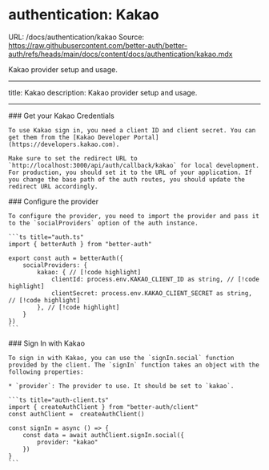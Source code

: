 # authentication: Kakao

URL: /docs/authentication/kakao
Source: https://raw.githubusercontent.com/better-auth/better-auth/refs/heads/main/docs/content/docs/authentication/kakao.mdx

Kakao provider setup and usage.

---

title: Kakao
description: Kakao provider setup and usage.

---

<Steps>
  <Step>
    ### Get your Kakao Credentials

    To use Kakao sign in, you need a client ID and client secret. You can get them from the [Kakao Developer Portal](https://developers.kakao.com).

    Make sure to set the redirect URL to `http://localhost:3000/api/auth/callback/kakao` for local development. For production, you should set it to the URL of your application. If you change the base path of the auth routes, you should update the redirect URL accordingly.

  </Step>

  <Step>
    ### Configure the provider

    To configure the provider, you need to import the provider and pass it to the `socialProviders` option of the auth instance.

    ```ts title="auth.ts"
    import { betterAuth } from "better-auth"

    export const auth = betterAuth({
        socialProviders: {
            kakao: { // [!code highlight]
                clientId: process.env.KAKAO_CLIENT_ID as string, // [!code highlight]
                clientSecret: process.env.KAKAO_CLIENT_SECRET as string, // [!code highlight]
            }, // [!code highlight]
        }
    })
    ```

  </Step>

  <Step>
    ### Sign In with Kakao

    To sign in with Kakao, you can use the `signIn.social` function provided by the client. The `signIn` function takes an object with the following properties:

    * `provider`: The provider to use. It should be set to `kakao`.

    ```ts title="auth-client.ts"
    import { createAuthClient } from "better-auth/client"
    const authClient =  createAuthClient()

    const signIn = async () => {
        const data = await authClient.signIn.social({
            provider: "kakao"
        })
    }
    ```

  </Step>
</Steps>
